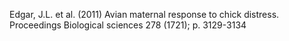 Edgar, J.L. et al. (2011) Avian maternal response to chick distress. Proceedings Biological sciences 278 (1721); p. 3129-3134